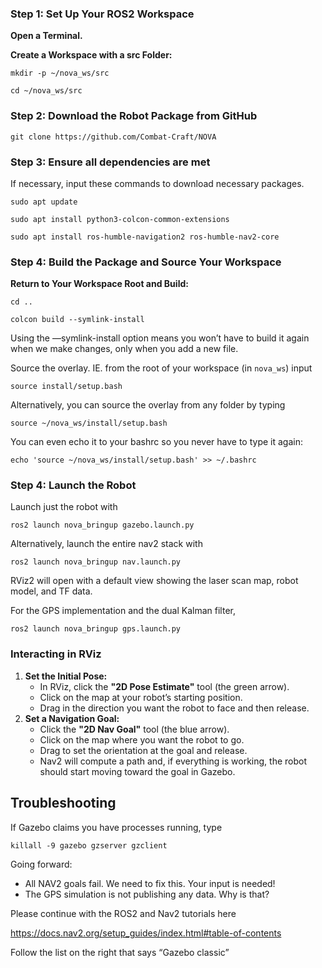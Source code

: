 ### **Step 1: Set Up Your ROS2 Workspace**

**Open a Terminal.**

**Create a Workspace with a src Folder:**

`mkdir -p ~/nova_ws/src`

`cd ~/nova_ws/src`

### **Step 2: Download the Robot Package from GitHub**

`git clone https://github.com/Combat-Craft/NOVA`

### **Step 3: Ensure all dependencies are met**

If necessary, input these commands to download necessary packages.

`sudo apt update`

`sudo apt install python3-colcon-common-extensions`

`sudo apt install ros-humble-navigation2 ros-humble-nav2-core`

### **Step 4: Build the Package and Source Your Workspace**

**Return to Your Workspace Root and Build:**

`cd ..`

`colcon build --symlink-install`

Using the —symlink-install option means you won’t have to build it again when we make changes, only when you add a new file.

Source the overlay.  IE. from the root of your workspace (in `nova_ws`) input

`source install/setup.bash` 

Alternatively, you can source the overlay from any folder by typing 

`source ~/nova_ws/install/setup.bash`

You can even echo it to your bashrc so you never have to type it again: 

`echo 'source ~/nova_ws/install/setup.bash' >> ~/.bashrc`

### **Step 4: Launch the Robot**

Launch just the robot with 

`ros2 launch nova_bringup gazebo.launch.py`

Alternatively, launch the entire nav2 stack with

`ros2 launch nova_bringup nav.launch.py`

RViz2 will open with a default view showing the laser scan map, robot model, and TF data.

For the GPS implementation and the dual Kalman filter, 

`ros2 launch nova_bringup gps.launch.py`

### **Interacting in RViz**

1. **Set the Initial Pose:**
    - In RViz, click the **"2D Pose Estimate"** tool (the green arrow).
    - Click on the map at your robot’s starting position.
    - Drag in the direction you want the robot to face and then release.
2. **Set a Navigation Goal:**
    - Click the **"2D Nav Goal"** tool (the blue arrow).
    - Click on the map where you want the robot to go.
    - Drag to set the orientation at the goal and release.
    - Nav2 will compute a path and, if everything is working, the robot should start moving toward the goal in Gazebo.

## Troubleshooting

If Gazebo claims you have processes running,  type 

`killall -9 gazebo gzserver gzclient`

Going forward: 
- All NAV2 goals fail. We need to fix this.  Your input is needed!
- The GPS simulation is not publishing any data.  Why is that?

Please continue with the ROS2 and Nav2 tutorials here 

https://docs.nav2.org/setup_guides/index.html#table-of-contents

Follow the list on the right that says “Gazebo classic”
